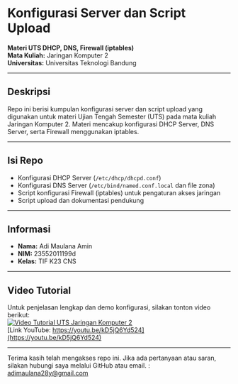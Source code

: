 # Konfigurasi Server dan Script Upload  
**Materi UTS DHCP, DNS, Firewall (iptables)**  
**Mata Kuliah:** Jaringan Komputer 2  
**Universitas:** Universitas Teknologi Bandung  

---

## Deskripsi  
Repo ini berisi kumpulan konfigurasi server dan script upload yang digunakan untuk materi Ujian Tengah Semester (UTS) pada mata kuliah Jaringan Komputer 2. Materi mencakup konfigurasi DHCP Server, DNS Server, serta Firewall menggunakan iptables.  

---

## Isi Repo  
- Konfigurasi DHCP Server (`/etc/dhcp/dhcpd.conf`)  
- Konfigurasi DNS Server (`/etc/bind/named.conf.local` dan file zona)  
- Script konfigurasi Firewall (iptables) untuk pengaturan akses jaringan  
- Script upload dan dokumentasi pendukung  

---

## Informasi 
- **Nama:** Adi Maulana Amin 
- **NIM:** 23552011199d
- **Kelas:** TIF K23 CNS

---

## Video Tutorial  
Untuk penjelasan lengkap dan demo konfigurasi, silakan tonton video berikut:  
[![Video Tutorial UTS Jaringan Komputer 2](https://img.youtube.com/vi/kD5jQ6Yd524/0.jpg)](https://youtu.be/kD5jQ6Yd524)  
[Link YouTube: https://youtu.be/kD5jQ6Yd524](https://youtu.be/kD5jQ6Yd524)  

---

Terima kasih telah mengakses repo ini. Jika ada pertanyaan atau saran, silakan hubungi saya melalui GitHub atau email. :  adimaulana28y@gmail.com
